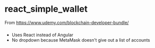 # react_simple_wallet
From https://www.udemy.com/blockchain-developer-bundle/
###
- Uses React instead of Angular
- No dropdown because MetaMask doesn't give out a list of accounts
